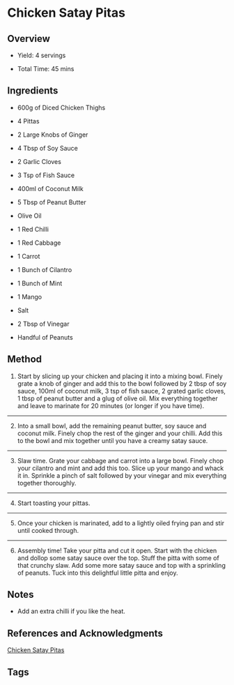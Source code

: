 # Chicken Satay Pitas

## Overview

- Yield: 4 servings

- Total Time: 45 mins

## Ingredients

- 600g of Diced Chicken Thighs

- 4 Pittas

- 2 Large Knobs of Ginger

- 4 Tbsp of Soy Sauce

- 2 Garlic Cloves

- 3 Tsp of Fish Sauce

- 400ml of Coconut Milk

- 5 Tbsp of Peanut Butter

- Olive Oil

- 1 Red Chilli

- 1 Red Cabbage

- 1 Carrot

- 1 Bunch of Cilantro

- 1 Bunch of Mint

- 1 Mango

- Salt

- 2 Tbsp of Vinegar

- Handful of Peanuts

## Method

1. Start by slicing up your chicken and placing it into a mixing bowl. Finely grate a knob of ginger and add this to the bowl followed by 2 tbsp of soy sauce, 100ml of coconut milk, 3 tsp of fish sauce, 2 grated garlic cloves, 1 tbsp of peanut butter and a glug of olive oil. Mix everything together and leave to marinate for 20 minutes (or longer if you have time).
---
2. Into a small bowl, add the remaining peanut butter, soy sauce and coconut milk. Finely chop the rest of the ginger and your chilli. Add this to the bowl and mix together until you have a creamy satay sauce.
---
3. Slaw time. Grate your cabbage and carrot into a large bowl. Finely chop your cilantro and mint and add this too. Slice up your mango and whack it in. Sprinkle a pinch of salt followed by your vinegar and mix everything together thoroughly.
---
4. Start toasting your pittas.
---
5. Once your chicken is marinated, add to a lightly oiled frying pan and stir until cooked through.
---
6. Assembly time! Take your pitta and cut it open. Start with the chicken and dollop some satay sauce over the top. Stuff the pitta with some of that crunchy slaw. Add some more satay sauce and top with a sprinkling of peanuts. Tuck into this delightful little pitta and enjoy.

## Notes

- Add an extra chilli if you like the heat.

## References and Acknowledgments

[Chicken Satay Pitas](http://www.mobkitchen.co.uk/recipes/chicken-satay-pittas)

## Tags



